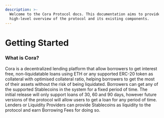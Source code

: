 ```yaml
---
description: >-
  Welcome to the Cora Protocol docs. This documentation aims to provide a
  high-level overview of the protocol and its existing components.
---
```


# Getting Started

### What is Cora?

Cora is a decentralized lending platform that allow borrowers to get interest free, non-liquidatable loans using ETH or any supported ERC-20 token as collateral with optimised collateral ratio, helping borrowers to get the most of their assets without the risk of being liquidated. Borrowers can get any of the supported Stablecoins in the system for a fixed period of time. The initial release will only support loans of 30, 60 and 90 days, however future versions of the protocol will allow users to get a loan for any period of time. Lenders or Liquidity Providers can provide Stablecoins as liquidity to the protocol and earn Borrowing Fees for doing so.
